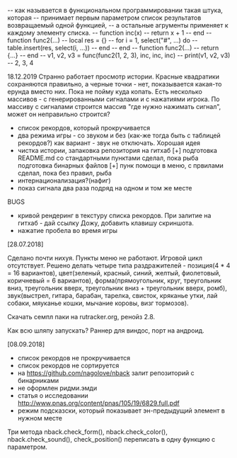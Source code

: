 ﻿-- как называется в функциональном программировании такая штука, которая
-- принимает первым параметром список результатов возвращаемый одной функцией, 
-- а остальные агрументы применяет к каждому элементу списка.
-- function inc(x)
--   return x + 1
-- end
-- function func2(...)
--   local res = {}
--   for i = 1, select("#", ...) do
--     table.insert(res, select(i, ...))
--   end
-- end
-- function func2(...)
--   return {...}
-- end
-- v1, v2, v3 = func(func2(1, 2, 3), inc, inc, inc)
-- print(v1, v2, v3) -- 2, 3, 4

18.12.2019 Странно работает просмотр истории. Красные квадратики сохраняются
правильно, а черные точки - нет, показывается какая-то ерунда вместо них. Пока
не пойму куда копать. Есть несколько массивов - с генерированными сигналами и
с нажатиями игрока. По массиву с сигналами строится массив "где нужно нажимать
сигнал", может он неправильно строится?

- список рекордов, который прокручивается
- два режима игры - со звуком и без (как-же тогда быть с таблицей рекордов?)
 как вариант - звук не отключать. Хорошая идея
- чистка истории, запаковка репозитория на гитхаб
 [+] подготовка README.md со стандартными пунктами
    сделал, пока рыба
 подготовка бинарных файлов
[+] пунк помощи в меню, с првилами
    сделал, пока без правил, рыба
- интернационализация?(нафиг)
- показ сигнала два раза подряд на одном и том же месте

BUGS
- кривой рендеринг в текстуру списка рекордов.
 При залитие на гитхаб - дай ссылку Дожу, добавить клавишу скриншота.
- нажатие пробела во время игры

[28.07.2018]

Сделано почти нихуя. Пункты меню не работают. Игровой цикл отсутствует.
Решено делать четыре типа раздражителей - позиция(4 * 4 = 16 вариантов),
цвет(зеленый, красный, синий, желтый, фиолетовый, коричневый = 6 вариантов),
форма(прямоугольник, круг, треугольник вниз, треугольник вверх, треугольник вниз + треугольник вверх,
ромб), звук(выстрел, гитара, барабан, тарелка, свисток, кряканье утки, лай собаки, мяуканье кошки, мычание коровы,
визг тормозов).

Скачать семпл паки на rutracker.org, ренойз 2.8.

Как всю шляпу запускать? Раннер для виндос, порт на андроид.

[08.09.2018]

- список рекордов не прокручивается
- список рекордов не сортируется
- на https://github.com/nagolove/nback залит репозиторий с бинарниками
- не оформлен ридми.эмди
- статья о исследовании http://www.pnas.org/content/pnas/105/19/6829.full.pdf 
- режим подсказски, который показывает эн-предыдущий элемент в нужном месте


Три метода nback.check_form(), nback.check_color(), nback.check_sound(), check_position()
переписать в одну функцию с параметром.
